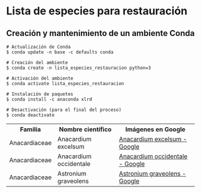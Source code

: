 # Lista de especies para restauración

## Creación y mantenimiento de un ambiente Conda
```shell
# Actualización de Conda
$ conda update -n base -c defaults conda

# Creación del ambiente
$ conda create -n lista_especies_restauracion python=3

# Activación del ambiente
$ conda activate lista_especies_restauracion

# Instalación de paquetes
$ conda install -c anaconda xlrd

# Desactivación (para el final del proceso)
$ conda deactivate
```


<table>
  <tr><th>Familia</th><th>Nombre científico</th><th>Imágenes en Google</th></tr>
  <tr><td>Anacardiaceae</td><td>Anacardium excelsum</td><td> <a href="https://www.google.com/search?tbm=isch&q=Anacardium+excelsum">Anacardium excelsum - Google</a></td></tr>
  <tr><td>Anacardiaceae</td><td>Anacardium occidentale</td><td> <a href="https://www.google.com/search?tbm=isch&q=Anacardium+occidentale">Anacardium occidentale - Google</a></td></tr>
    <tr><td>Anacardiaceae</td><td>Astronium graveolens</td><td> <a href="https://www.google.com/search?tbm=isch&q=Astronium graveolens">Astronium graveolens - Google</a></td></tr>
</table>
